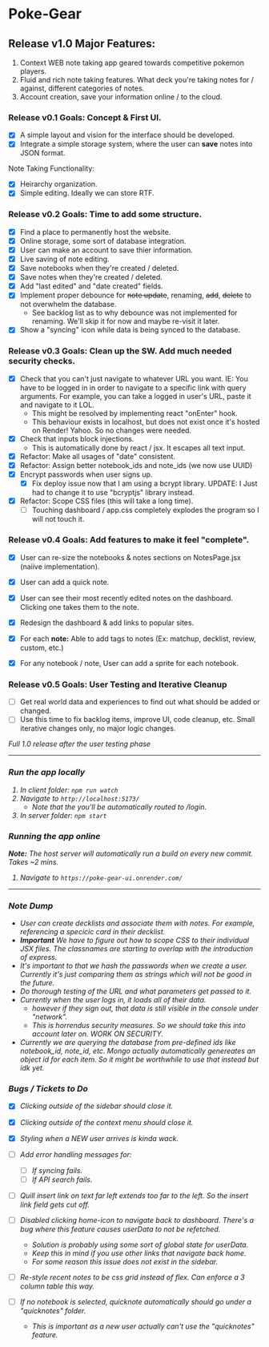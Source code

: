 # Poke-Gear
## Release v1.0 Major Features:
1. Context WEB note taking app geared towards competitive pokemon players.
2. Fluid and rich note taking features. What deck you're taking notes for / against, different categories of notes.
3. Account creation, save your information online / to the cloud.

### Release v0.1 Goals: Concept & First UI.
- [X] A simple layout and vision for the interface should be developed.
- [X] Integrate a simple storage system, where the user can **save** notes into JSON format.

Note Taking Functionality:
- [X] Heirarchy organization.
- [X] Simple editing. Ideally we can store RTF.

### Release v0.2 Goals: Time to add some structure.
- [X] Find a place to permanently host the website.
- [X] Online storage, some sort of database integration.
- [X] User can make an account to save thier information.
- [X] Live saving of note editing.
- [X] Save notebooks when they're created / deleted.
- [X] Save notes when they're created / deleted.
- [X] Add "last edited" and "date created" fields.
- [X] Implement proper debounce for <del>note update</del>, renaming, <del>add</del>, <del>delete</del> to not overwhelm the database.
    - See backlog list as to why debounce was not implemented for renaming. We'll skip it for now and maybe re-visit it later.
- [X] Show a "syncing" icon while data is being synced to the database.

### Release v0.3 Goals: Clean up the SW. Add much needed security checks.
- [X] Check that you can't just navigate to whatever URL you want. IE: You have to be logged in in order to navigate to a specific link with query arguments. For example, you can take a logged in user's URL, paste it and navigate to it LOL.
    - This might be resolved by implementing react "onEnter" hook.
    - This behaviour exists in localhost, but does not exist once it's hosted on Render! Yahoo. So no changes were needed.
- [X] Check that inputs block injections.
    - This is automatically done by react / jsx. It escapes all text input.
- [X] Refactor: Make all usages of "date" consistent.
- [X] Refactor: Assign better notebook_ids and note_ids (we now use UUID)
- [X] Encrypt passwords when user signs up.
    - [X] Fix deploy issue now that I am using a bcrypt library. UPDATE: I Just had to change it to use "bcryptjs" library instead.
- [X] Refactor: Scope CSS files (this will take a long time).
    - [ ] Touching dashboard / app.css completely explodes the program so I will not touch it.

### Release v0.4 Goals: Add features to make it feel "complete".
- [X] User can re-size the notebooks & notes sections on NotesPage.jsx (naiive implementation).
- [X] User can add a quick note.
- [X] User can see their most recently edited notes on the dashboard. Clicking one takes them to the note.
- [X] Redesign the dashboard & add links to popular sites.
- [X] For each <strong> note:</strong> Able to add tags to notes (Ex: matchup, decklist, review, custom, etc.)
- [X] For any notebook / note, User can add a sprite for each notebook.


### Release v0.5 Goals: User Testing and Iterative Cleanup
- [ ] Get real world data and experiences to find out what should be added or changed.
- [ ] Use this time to fix backlog items, improve UI, code cleanup, etc. Small iterative changes only, no major logic changes.
 
<i>Full 1.0 release after the user testing phase<i/>

---

### Run the app locally
1. In client folder: ```npm run watch```
2. Navigate to ```http://localhost:5173/```
    - Note that the you'll be automatically routed to /login.
3. In server folder: ```npm start```


### Running the app online
**Note:** The host server will automatically run a build on every new commit. Takes ~2 mins.
1. Navigate to ```https://poke-gear-ui.onrender.com/```

---

### Note Dump
- User can create decklists and associate them with notes. For example, referencing a specicic card in their decklist.
- **Important** We have to figure out how to scope CSS to their individual JSX files. The classnames are starting to overlap with the introduction of express.
- It's important to that we hash the passwords when we create a user. Currently it's just comparing them as strings which will not be good in the future.
- Do thorough testing of the URL and what parameters get passed to it.
- Currently when the user logs in, it loads all of their data.
    - however if they sign out, that data is still visible in the console under "network".
    - This is horrendus security measures. So we should take this into account later on. WORK ON SECURITY.
- Currently we are querying the database from pre-defined ids like notebook_id, note_id, etc. Mongo actually automatically genereates an object id for each item. So it might be worthwhile to use that instead but idk yet.

### Bugs / Tickets to Do
- [X] Clicking outside of the sidebar should close it.
- [X] Clicking outside of the context menu should close it.
- [X] Styling when a NEW user arrives is kinda wack.
- [ ] Add error handling messages for:
    - [ ] If syncing fails.
    - [ ] If API search fails.
- [ ] Quill insert link on text far left extends too far to the left. So the insert link field gets cut off.

- [ ] Disabled clicking home-icon to navigate back to dashboard. There's a bug where this feature causes userData to not be refetched.
    - Solution is probably using some sort of global state for userData.
    - Keep this in mind if you use other links that navigate back home.
    - For some reason this issue does not exist in the sidebar.

- [ ] Re-style recent notes to be css grid instead of flex. Can enforce a 3 column table this way.
- [ ] If no notebook is selected, quicknote automatically should go under a "quicknotes" folder.
    - This is important as a new user actually can't use the "quicknotes" feature.

